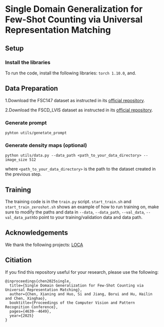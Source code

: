 # Single Domain Generalization for Few-Shot Counting via Universal Representation Matching



## Setup

### Install the libraries

To run the code, install the following libraries: `torch 1.10.0`, and.

## Data Preparation
1.Download the FSC147 dataset as instructed in its [official repository](https://github.com/cvlab-stonybrook/LearningToCountEverything).

2.Download the FSCD_LVIS dataset as instructed in its [official repository](https://github.com/VinAIResearch/Counting-DETR).



### Generate prompt
    pyhton utils/genetate_prompt


### Generate density maps (optional)


    python utils/data.py --data_path <path_to_your_data_directory> --image_size 512 
    
where `<path_to_your_data_directory>` is the path to the dataset created in the previous step.


## Training

The training code is in the `train.py` script. `start_train.sh` and `start_train_zeroshot.sh` shows an example of how to run training on, make sure to modify the paths and data in `--data`, `--data_path`, `--val_data`, `--val_data_path`to point to your training/validation data and data path.



## Acknowledgements
We thank the following projects: [LOCA](https://github.com/djukicn/loca)

## Citiation
If you find this repository useful for your research, please use the following:

```
@inproceedings{chen2025single,
  title={Single Domain Generalization for Few-Shot Counting via Universal Representation Matching},
  author={Chen, Xianing and Huo, Si and Jiang, Borui and Hu, Hailin and Chen, Xinghao},
  booktitle={Proceedings of the Computer Vision and Pattern Recognition Conference},
  pages={4639--4649},
  year={2025}
}
```
